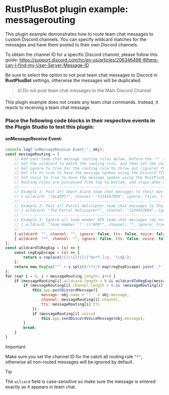 # **RustPlusBot** plugin example: messagerouting

This plugin example demonstrates how to route team chat messages to custom Discord channels. You can specify wildcard matches for the messages and have them posted to their own Discord channels.

To obtain the channel ID for a specific Discord channel, please follow this guide: https://support.discord.com/hc/en-us/articles/206346498-Where-can-I-find-my-User-Server-Message-ID

Be sure to select the option to not post team chat messages to Discord in **RustPlusBot** settings, otherwise the messages will be duplicated.

> :ballot_box_with_check: Do not post team chat messages to the Main Discord Channel

This plugin example does not create any team chat commands. Instead, it reacts to receiving a team chat message.

### Place the following code blocks in their respective events in the Plugin Studio to test this plugin:

#### onMessageReceive Event:

```js
console.log('onMessageReceive Event:', obj);
const messageRouting = [
    // Add your team chat message routing rules below, before the '*' (catch all) routing rule.
    // Set the wildcard to match the routing rule, and then set the channel to the channel ID.
    // Set ignore to true for the routing rule to throw out (ignore) the team chat message.
    // Set tts to true to have the message spoken using the Discord TTS functionality.
    // Set voice to true to have the message spoken using the RustPlusBot voice client.
    // Routing rules are processed from top to bottom, and stops when a rule is matched.
    // ------------------------------------------------------------------------------------------------------
    // Example 1: Post all Smart Alarm team chat messages to their own Discord channel.
    // { wildcard: "[ALARM]*", channel: "1234567890", ignore: false, tts: false, voice: false },
    // ------------------------------------------------------------------------------------------------------
    // Example 2: Post all Patrol Helicopter team chat messages to their own Discord channel.
    // { wildcard: "The Patrol Helicopter*", channel: "1234567890", ignore: false, tts: false, voice: false },
    // ------------------------------------------------------------------------------------------------------
    // Example 3: Ignore all team member AFK team chat messages (do not post)
    // { wildcard: "Team member '*' is*AFK*", channel: "", ignore: true, tts: false, voice: false },
    // ------------------------------------------------------------------------------------------------------
    { wildcard: "", channel: "", ignore: false, tts: false, voice: false },
    { wildcard: "*", channel: "", ignore: false, tts: false, voice: false },
];
const wildcardToRegExp = (s) => {
    const regExpEscape = (s) => {
        return s.replace(/[|\\{}()[\]^$+*?.]/g, '\\$&');
    };
    return new RegExp('^' + s.split(/\*+/).map(regExpEscape).join('.*') + '$');
};
for (var i = 0; i < messageRouting.length; i++) {
    if (messageRouting[i].wildcard.length > 0 && wildcardToRegExp(messageRouting[i].wildcard).test(obj.message)) {
        if (messageRouting[i].channel.length > 0 && !messageRouting[i].ignore) {
            this.app.postDiscordMessage({
                message: obj.name + ': ' + obj.message,
                channel: messageRouting[i].channel,
                tts: messageRouting[i].tts
            });
            if (messageRouting[i].voice)
                this.app.sendDiscordVoiceMessage(obj.message);
        }
        break;
    }
}
```

> [!IMPORTANT]
> Make sure you set the channel ID for the catch all routing rule `"*"`, otherwise all non-routed messages will be ignored by default.

> [!TIP]
> The `wilcard` field is case-sensitive so make sure the message is entered exactly as it appears in team chat.
